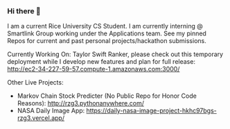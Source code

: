 ### Hi there 👋

I am a current Rice University CS Student. I am currently interning @ Smartlink Group working under the Applications team. See my pinned Repos for current and past personal projects/hackathon submissions.

Currently Working On: Taylor Swift Ranker, please check out this temporary deployment while I develop new features and plan for full release: http://ec2-34-227-59-57.compute-1.amazonaws.com:3000/

Other Live Projects:

  - Markov Chain Stock Predicter (No Public Repo for Honor Code Reasons): http://rzg3.pythonanywhere.com/
  - NASA Daily Image App: https://daily-nasa-image-project-hkhc97bgs-rzg3.vercel.app/
